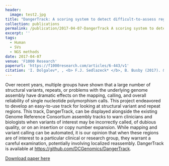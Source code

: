 ```yaml
---
header:
  image: test2.jpg
title: "DangerTrack: A scoring system to detect difficult-to-assess regions"
collection: publications
permalink: /publication/2017-04-07-DangerTrack A scoring system to detect difficult-to-assess regions-number-20
excerpt: ''
tags:
  - Human
  - SVs
  - NGS methods
date: 2017-04-07
venue: 'F1000 Research'
paperurl: 'https://f1000research.com/articles/6-443/v1'
citation: 'I. Dolgalev*, , <b> F.J. Sedlazeck* </b>, B. Busby (2017). &quot;DangerTrack: A scoring system to detect difficult-to-assess regions.&quot; <i>F1000 Research</i>. 6:443.'
---
```


Over recent years, multiple groups have shown that a large number of structural variants, repeats, or problems with the underlying genome assembly have dramatic effects on the mapping, calling, and overall reliability of single nucleotide polymorphism calls. This project endeavored to develop an easy-to-use track for looking at structural variant and repeat regions. This track, DangerTrack, can be displayed alongside the existing Genome Reference Consortium assembly tracks to warn clinicians and biologists when variants of interest may be incorrectly called, of dubious quality, or on an insertion or copy number expansion. While mapping and variant calling can be automated, it is our opinion that when these regions are of interest to a particular clinical or research group, they warrant a careful examination, potentially involving localized reassembly. DangerTrack is available at https://github.com/DCGenomics/DangerTrack.

[Download paper here](https://f1000research.com/articles/6-443/v1)

